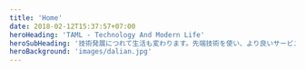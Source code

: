 ```yaml
---
title: 'Home'
date: 2018-02-12T15:37:57+07:00
heroHeading: 'TAML - Technology And Modern Life'
heroSubHeading: '技術発展につれて生活も変わります。先端技術を使い、より良いサービスを提供いたします。モダンなライフスタイルを楽しみましょう。'
heroBackground: 'images/dalian.jpg'
---
```


